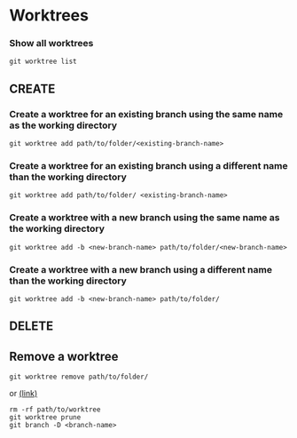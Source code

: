 # Worktrees

### Show all worktrees

```shell
git worktree list
```

## CREATE

### Create a worktree for an existing branch using the same name as the working directory

```shell
git worktree add path/to/folder/<existing-branch-name>
```

### Create a worktree for an existing branch using a different name than the working directory

```shell
git worktree add path/to/folder/ <existing-branch-name>
```

### Create a worktree with a new branch using the same name as the working directory

```shell
git worktree add -b <new-branch-name> path/to/folder/<new-branch-name>
```

### Create a worktree with a new branch using a different name than the working directory

```shell
git worktree add -b <new-branch-name> path/to/folder/
```

## DELETE

## Remove a worktree

```shell
git worktree remove path/to/folder/
```

or [(link)](https://stackoverflow.com/questions/39707402/why-does-git-worktree-add-create-a-branch-and-can-i-delete-it)

```shell
rm -rf path/to/worktree
git worktree prune
git branch -D <branch-name>
```
